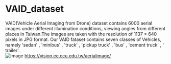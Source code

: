 # VAID_dataset
VAID(Vehicle Aerial Imaging from Drone) dataset contains 6000 aerial images under different illumination conditions, viewing angles from different places in Taiwan.The images are taken with the resolution of 1137 * 640 pixels in JPG format. Our VAID fataset contains seven classes of Vehicles, namely 'sedan' , 'minibus' , 'truck' , 'pickup truck' , 'bus' , 'cement truck' , ' trailer'.  
![image](http://github.com/KaiChun-RVL/VAID_dataset/raw/master/images/1.jpg)
https://vision.ee.ccu.edu.tw/aerialimage/

